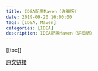 ```yaml
---
title: IDEA配置Maven（详细版）
date: 2019-09-20 16:00:00
tags: [IDEA, Maven]
categories: [IDEA]
description: IDEA配置Maven（详细版）
---
```

[[toc]]


[原文链接](https://blog.csdn.net/qq_42057154/article/details/106114515)
